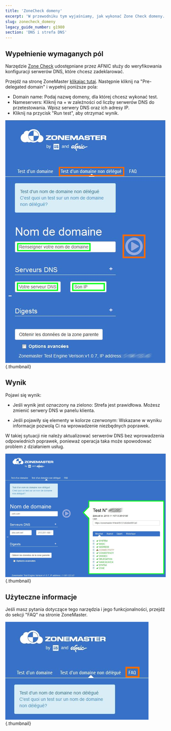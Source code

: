 ```yaml
---
title: 'ZoneCheck domeny'
excerpt: 'W przewodniku tym wyjaśniamy, jak wykonać Zone Check domeny.'
slug: zonecheck_domeny
legacy_guide_number: g1980
section: 'DNS i strefa DNS'
---
```


## Wypełnienie wymaganych pól
Narzędzie [Zone Check](https://zonemaster.fr/) udostępniane przez AFNIC służy do weryfikowania konfiguracji serwerów DNS, które chcesz zadeklarować. 

Przejdź na stronę ZoneMaster [klikając tutaj](https://zonemaster.fr/). Następnie kliknij na "Pre-delegated domain" i wypełnij poniższe pola:


- Domain name: Podaj nazwę domeny, dla której chcesz wykonać test.
- Nameservers: Kliknij na + w zależności od liczby serwerów DNS do przetestowania. Wpisz serwery DNS oraz ich adresy IP. 
- Kliknij na przycisk "Run test", aby otrzymać wynik.



![](images/img_3213.jpg){.thumbnail}


## Wynik
Pojawi się wynik:


- Jeśli wynik jest oznaczony na zielono: Strefa jest prawidłowa. Możesz zmienić serwery DNS w panelu klienta. 

- Jeśli pojawiły się elementy w kolorze czerwonym: Wskazane w wyniku informacje pozwolą Ci na wprowadzenie niezbędnych poprawek. 

W takiej sytuacji nie należy aktualizować serwerów DNS bez wprowadzenia odpowiednich poprawek, ponieważ operacja taka może spowodować problem z działaniem usług.

![](images/img_3211.jpg){.thumbnail}


## Użyteczne informacje
Jeśli masz pytania dotyczące tego narzędzia i jego funkcjonalności, przejdź do sekcji "FAQ" na stronie ZoneMaster.

![](images/img_3212.jpg){.thumbnail}

